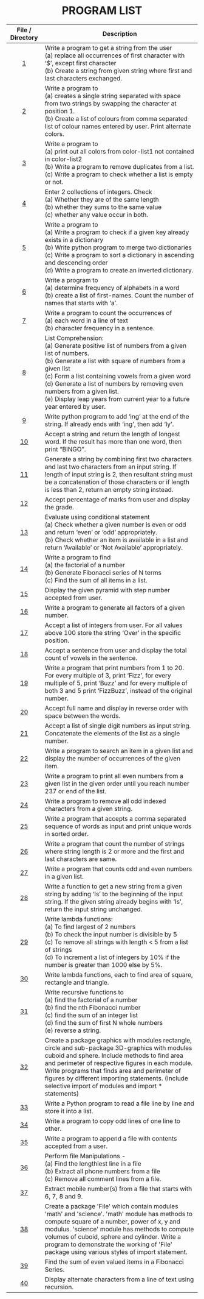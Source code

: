 <h1 align="center"> PROGRAM LIST </h1>

| File / Directory | Description |
|:---:|---|
| [1](P1.py) | Write a program to get a string from the user<br>   (a) replace all occurrences of first character with ‘$’, except first character<br>   (b) Create a string from given string where first and last characters exchanged. |
| [2](P2.py) | Write a program to<br>   (a) creates a single string separated with space from two strings by swapping the character at position 1.<br>   (b) Create a list of colours from comma separated list of colour names entered by user. Print alternate colors. |
| [3](P3.py) | Write a program to<br>   (a) print out all colors from color-list1 not contained in color-list2<br>   (b) Write a program to remove duplicates from a list.<br>   (c) Write a program to check whether a list is empty or not. |
| [4](P4.py) | Enter 2 collections of integers. Check<br>   (a) Whether they are of the same length<br>   (b) whether they sums to the same value<br>   (c) whether any value occur in both. |
| [5](P5.py) | Write a program to<br>   (a) Write a program to check if a given key already exists in a dictionary<br>   (b) Write python program to merge two dictionaries<br>   (c) Write a program to sort a dictionary in ascending and descending order<br>   (d) Write a program to create an inverted dictionary. |
| [6](P6.py) | Write a program to<br>   (a) determine frequency of alphabets in a word<br>   (b) create a list of first-names. Count the number of names that starts with ‘a’. |
| [7](P7.py) | Write a program to count the occurrences of<br>   (a) each word in a line of text<br>   (b) character frequency in a sentence. |
| [8](P8.py) | List Comprehension:<br>   (a) Generate positive list of numbers from a given list of numbers.<br>   (b) Generate a list with square of numbers from a given list<br>   (c) Form a list containing vowels from a given word<br>   (d) Generate a list of numbers by removing even numbers from a given list.<br>   (e) Display leap years from current year to a future year entered by user. |
| [9](P9.py) | Write python program to add ‘ing’ at the end of the string. If already ends with ‘ing’, then add ‘ly’. |
| [10](P10.py) | Accept a string and return the length of longest word. If the result has more than one word, then print “BINGO”. |
| [11](P11.py) | Generate a string by combining first two characters and last two characters from an input string. If length of input string is 2, then resultant string must be a concatenation of those characters or if length is less than 2, return an empty string instead. |
| [12](P12.py) | Accept percentage of marks from user and display the grade. |
| [13](P13.py) | Evaluate using conditional statement<br>    (a) Check whether a given number is even or odd and return ‘even’ or ‘odd’ appropriately.<br>    (b) Check whether an item is available in a list and return ‘Available’ or ‘Not Available’ appropriately. |
| [14](P14.py) | Write a program to find<br>    (a) the factorial of a number<br>    (b) Generate Fibonacci series of N terms<br>    (c) Find the sum of all items in a list. |
| [15](P15.py) | Display the given pyramid with step number accepted from user. |
| [16](P16.py) | Write a program to generate all factors of a given number. |
| [17](P17.py) | Accept a list of integers from user. For all values above 100 store the string ‘Over’ in the specific position. |
| [18](P18.py) | Accept a sentence from user and display the total count of vowels in the sentence. |
| [19](P19.py) | Write a program that print numbers from 1 to 20. For every multiple of 3, print ‘Fizz’, for every multiple of 5, print ‘Buzz’ and for every multiple of both 3 and 5 print ‘FizzBuzz’, instead of the original number. |
| [20](P20.py) | Accept full name and display in reverse order with space between the words. |
| [21](P21.py) | Accept a list of single digit numbers as input string. Concatenate the elements of the list as a single number. |
| [22](P22.py) | Write a program to search an item in a given list and display the number of occurrences of the given item. |
| [23](P23.py) | Write a program to print all even numbers from a given list in the given order until you reach number 237 or end of the list. |
| [24](P24.py) | Write a program to remove all odd indexed characters from a given string. |
| [25](P25.py) | Write a program that accepts a comma separated sequence of words as input and print unique words in sorted order. |
| [26](P26.py) | Write a program that count the number of strings where string length is 2 or more and the first and last characters are same. |
| [27](P27.py) | Write a program that counts odd and even numbers in a given list. |
| [28](P28.py) | Write a function to get a new string from a given string by adding ‘Is’ to the beginning of the input string. If the given string already begins with ‘Is’, return the input string unchanged. |
| [29](P29.py) | Write lambda functions:<br>     (a) To find largest of 2 numbers<br>     (b) To check the input number is divisible by 5<br>     (c) To remove all strings with length < 5 from a list of strings<br>     (d) To increment a list of integers by 10% if the number is greater than 1000 else by 5%. |
| [30](P30.py) | Write lambda functions, each to find area of square, rectangle and triangle. |
| [31](P31.py) | Write recursive functions to<br>    (a) find the factorial of a number<br>    (b) find the nth Fibonacci number<br>    (c) find the sum of an integer list<br>    (d) find the sum of first N whole numbers<br>    (e) reverse a string. |
| [32](P32) | Create a package graphics with modules rectangle, circle and sub-package 3D-graphics with modules cuboid and sphere. Include methods to find area and perimeter of respective figures in each module. Write programs that finds area and perimeter of figures by different importing statements. (Include selective import of modules and import * statements) |
| [33](P33) | Write a Python program to read a file line by line and store it into a list. |
| [34](P34) | Write a program to copy odd lines of one line to other. |
| [35](P35) | Write a program to append a file with contents accepted from a user. |
| [36](P36) | Perform file Manipulations -<br>    (a) Find the lengthiest line in a file<br>    (b) Extract all phone numbers from a file<br>    (c) Remove all comment lines from a file. |
| [37](P37) | Extract mobile number(s) from a file that starts with 6, 7, 8 and 9. |
| [38](P38) | Create a package 'File' which contain modules 'math' and 'science'. 'math' module has methods to compute square of a number, power of x, y and modulus. 'science' module has methods to compute volumes of cuboid, sphere and cylinder. Write a program to demonstrate the working of 'File' package using various styles of import statement. |
| [39](P39.py) | Find the sum of even valued items in a Fibonacci Series. |
| [40](P40.py) | Display alternate characters from a line of text using recursion. |
